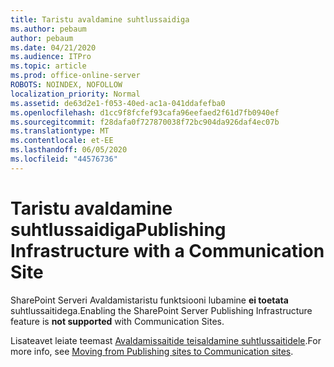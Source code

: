 ```yaml
---
title: Taristu avaldamine suhtlussaidiga
ms.author: pebaum
author: pebaum
ms.date: 04/21/2020
ms.audience: ITPro
ms.topic: article
ms.prod: office-online-server
ROBOTS: NOINDEX, NOFOLLOW
localization_priority: Normal
ms.assetid: de63d2e1-f053-40ed-ac1a-041ddafefba0
ms.openlocfilehash: d1cc9f8fcfef93cafa96eefaed2f61d7fb0940ef
ms.sourcegitcommit: f28dafa0f727870038f72bc904da926daf4ec07b
ms.translationtype: MT
ms.contentlocale: et-EE
ms.lasthandoff: 06/05/2020
ms.locfileid: "44576736"
---
```

# <a name="publishing-infrastructure-with-a-communication-site"></a><span data-ttu-id="c36b6-102">Taristu avaldamine suhtlussaidiga</span><span class="sxs-lookup"><span data-stu-id="c36b6-102">Publishing Infrastructure with a Communication Site</span></span>


<span data-ttu-id="c36b6-103">SharePoint Serveri Avaldamistaristu funktsiooni lubamine **ei toetata** suhtlussaitidega.</span><span class="sxs-lookup"><span data-stu-id="c36b6-103">Enabling the SharePoint Server Publishing Infrastructure feature is **not supported** with Communication Sites.</span></span> 
  
<span data-ttu-id="c36b6-104">Lisateavet leiate teemast [Avaldamissaitide teisaldamine suhtlussaitidele](https://docs.microsoft.com/sharepoint/publishing-sites-classic-to-modern-experience).</span><span class="sxs-lookup"><span data-stu-id="c36b6-104">For more info, see [Moving from Publishing sites to Communication sites](https://docs.microsoft.com/sharepoint/publishing-sites-classic-to-modern-experience).</span></span> 
  

